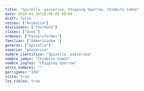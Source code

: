 ```yaml
---
title: "Spizella  passerina, Chipping Sparrow, Chimbito Común"
date: 2018-03-26T20:00:00-00:00
draft: false
reinos: ["Animalia"]
divisiones: ["Chordata"]
clases: ["Aves"]
ordenes: ["Passeriformes"]
familias: ["Emberizidae "]
generos: ["Spizella"]
especie: "passerina"
nombre_cientifico: "Spizella  passerina"
nombre_comun: "Chimbito Común"
nombre_ingles: "Chipping Sparrow"
otros_nombres: ""
garrigues: "338"
vista: true
los_cielos: true
---
```

